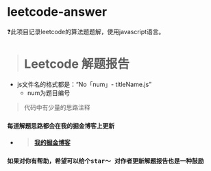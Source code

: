 # leetcode-answer
❓此项目记录leetcode的算法题题解，使用javascript语言。

># Leetcode 解题报告
- js文件名的格式都是：“No「num」- titleName.js”
    - num为题目编号

>代码中有少量的思路注释

### ```每道解题思路都会在我的掘金博客上更新``` 
- >#### [我的掘金博客](https://juejin.im/timeline)

### ```如果对你有帮助，希望可以给个star～ 对作者更新解题报告也是一种鼓励```